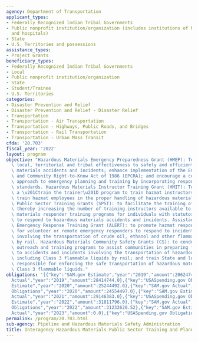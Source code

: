 ```yaml
---
agency: Department of Transportation
applicant_types:
- Federally Recognized lndian Tribal Governments
- Public nonprofit institution/organization (includes institutions of higher education
  and hospitals)
- State
- U.S. Territories and possessions
assistance_types:
- Project Grants
beneficiary_types:
- Federally Recognized Indian Tribal Governments
- Local
- Public nonprofit institution/organization
- State
- Student/Trainee
- U.S. Territories
categories:
- Disaster Prevention and Relief
- Disaster Prevention and Relief - Disaster Relief
- Transportation
- Transportation - Air Transportation
- Transportation - Highways, Public Roads, and Bridges
- Transportation - Rail Transportation
- Transportation - Urban Mass Transit
cfda: '20.703'
fiscal_year: '2022'
layout: program
objective: "Hazardous Materials Emergency Preparedness Grant (HMEP): To increase State,\
  \ local, territorial and tribal effectiveness to safely and efficiently handle hazardous\
  \ materials accidents and incidents; enhance implementation of the Emergency Planning\
  \ and Community Right-to-Know Act of 1986 (EPCRA); and encourage a comprehensive\
  \ approach to emergency planning and training by incorporating response to transportation\
  \ standards. Hazardous Materials Instructor Training Grant (HMIT): To facilitate\
  \ a \u201Ctrain the trainer\u201D program to train hazmat instructors who will then\
  \ train hazmat employees in the proper handling of hazardous materials. Supplemental\
  \ Public Sector Training Grants (SPST): to facilitate the training of instructors,\
  \ thereby increasing the number of training instructors available to conduct hazardous\
  \ materials responder training programs for individuals with statutory responsibility\
  \ to respond to hazardous materials accidents and incidents. Assistance for Local\
  \ Emergency Response Training Grant (ALERT): to promote hazmat response training\
  \ for volunteer or remote emergency responders to respond to incidents or accidents\
  \ involving the transportation of crude oil, ethanol and other flammable liquids\
  \ by rail. Hazardous Materials Community Safety Grants (CS): to conduct national\
  \ outreach and training programs to assist communities in preparing for and responding\
  \ to accidents and incidents involving the transportation of hazardous materials,\
  \ including Class 3 flammable liquids by rail; and train State and local personnel\
  \ responsible for enforcing the safe transportation of hazardous materials, including\
  \ Class 3 flammable liquids."
obligations: '[{"key":"SAM.gov Estimate","year":"2019","amount":20624744.0},{"key":"SAM.gov
  Actual","year":"2019","amount":28414744.0},{"key":"USASpending.gov Obligations","year":"2019","amount":29089703.12},{"key":"SAM.gov
  Estimate","year":"2020","amount":25244492.0},{"key":"SAM.gov Actual","year":"2020","amount":25244492.0},{"key":"USASpending.gov
  Obligations","year":"2020","amount":24554497.0},{"key":"SAM.gov Estimate","year":"2021","amount":27988000.0},{"key":"SAM.gov
  Actual","year":"2021","amount":29146383.0},{"key":"USASpending.gov Obligations","year":"2021","amount":23731106.23},{"key":"SAM.gov
  Estimate","year":"2022","amount":31811796.0},{"key":"SAM.gov Actual","year":"2022","amount":31443550.0},{"key":"USASpending.gov
  Obligations","year":"2022","amount":31232620.52},{"key":"SAM.gov Estimate","year":"2023","amount":40712805.0},{"key":"SAM.gov
  Actual","year":"2023","amount":0.0},{"key":"USASpending.gov Obligations","year":"2023","amount":100000.0}]'
permalink: /program/20.703.html
sub-agency: Pipeline and Hazardous Materials Safety Administration
title: Interagency Hazardous Materials Public Sector Training and Planning Grants
---
```

